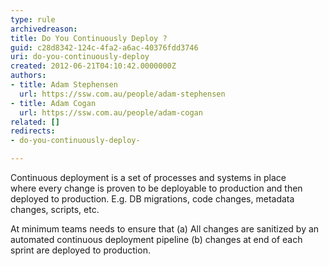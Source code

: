 ```yaml
---
type: rule
archivedreason: 
title: Do You Continuously Deploy ?
guid: c28d8342-124c-4fa2-a6ac-40376fdd3746
uri: do-you-continuously-deploy
created: 2012-06-21T04:10:42.0000000Z
authors:
- title: Adam Stephensen
  url: https://ssw.com.au/people/adam-stephensen
- title: Adam Cogan
  url: https://ssw.com.au/people/adam-cogan
related: []
redirects:
- do-you-continuously-deploy-

---
```


Continuous deployment is a set of processes and systems in place where every change is proven to be deployable to production and then deployed to production. E.g. DB migrations, code changes, metadata changes, scripts, etc. 



At minimum teams needs to ensure that (a) All changes are sanitized by an automated continuous deployment pipeline (b) changes at end of each sprint are deployed to production. 


<!--endintro-->
